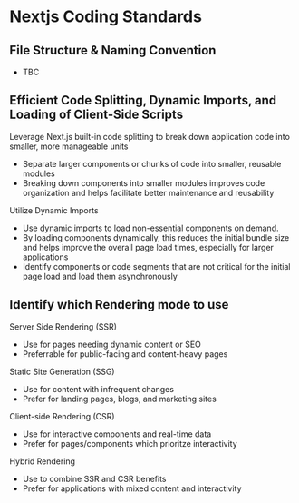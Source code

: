 # Nextjs Coding Standards

## File Structure & Naming Convention
- TBC

## Efficient Code Splitting, Dynamic Imports, and Loading of Client-Side Scripts
Leverage Next.js built-in code splitting to break down application code into smaller, more manageable units
  - Separate larger components or chunks of code into smaller, reusable modules
  - Breaking down components into smaller modules improves code organization and helps facilitate better maintenance and reusability

Utilize Dynamic Imports
  - Use dynamic imports to load non-essential components on demand.
  - By loading components dynamically, this reduces the initial bundle size and helps improve the overall page load times, especially for larger applications
  - Identify components or code segments that are not critical for the initial page load and load them asynchronously

## Identify which Rendering mode to use
Server Side Rendering (SSR)
  - Use for pages needing dynamic content or SEO
  - Preferrable for public-facing and content-heavy pages

Static Site Generation (SSG)
  - Use for content with infrequent changes
  - Prefer for landing pages, blogs, and marketing sites

Client-side Rendering (CSR)
  - Use for interactive components and real-time data
  - Prefer for pages/components which prioritze interactivity

Hybrid Rendering
  - Use to combine SSR and CSR benefits
  - Prefer for applications with mixed content and interactivity
